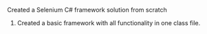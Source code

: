 Created a Selenium C# framework solution from scratch

1) Created a basic framework with all functionality in one class file.
